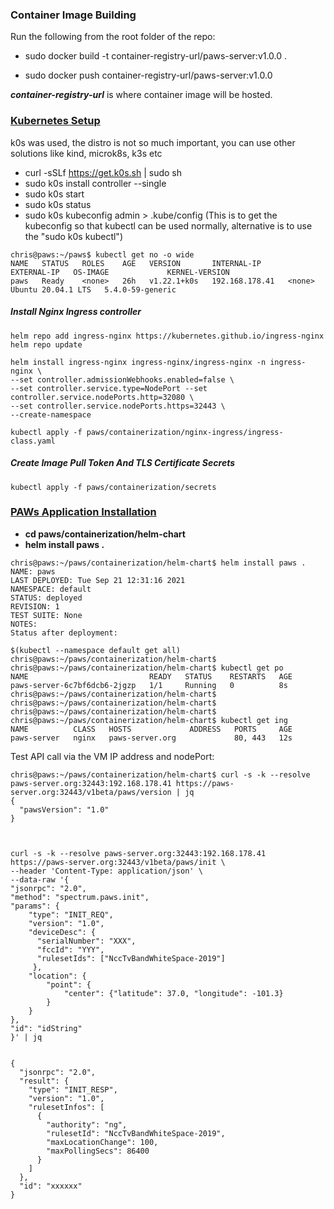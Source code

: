 ### Container Image Building

Run the following from the root folder of the repo:

- sudo docker build -t container-registry-url/paws-server:v1.0.0 .

- sudo docker push container-registry-url/paws-server:v1.0.0

***container-registry-url*** is where container image will be hosted.

### <u>Kubernetes Setup</u>

k0s was used, the distro is not so much important, you can use other solutions like kind, microk8s, k3s etc

- curl -sSLf https://get.k0s.sh | sudo sh
- sudo k0s install controller --single
- sudo k0s start
- sudo k0s status
- sudo k0s kubeconfig admin > .kube/config    (This is to get the kubeconfig so that kubectl can be used normally, alternative is to use the "sudo k0s kubectl")

```
chris@paws:~/paws$ kubectl get no -o wide
NAME   STATUS   ROLES    AGE   VERSION       INTERNAL-IP      EXTERNAL-IP   OS-IMAGE             KERNEL-VERSION   
paws   Ready    <none>   26h   v1.22.1+k0s   192.168.178.41   <none>        Ubuntu 20.04.1 LTS   5.4.0-59-generic

```

##### Install Nginx Ingress controller

```
helm repo add ingress-nginx https://kubernetes.github.io/ingress-nginx
helm repo update

helm install ingress-nginx ingress-nginx/ingress-nginx -n ingress-nginx \
--set controller.admissionWebhooks.enabled=false \
--set controller.service.type=NodePort --set controller.service.nodePorts.http=32080 \
--set controller.service.nodePorts.https=32443 \
--create-namespace

kubectl apply -f paws/containerization/nginx-ingress/ingress-class.yaml

```

##### Create Image Pull Token And TLS Certificate Secrets

```
kubectl apply -f paws/containerization/secrets
```

### <u>PAWs Application Installation</u>

- **cd paws/containerization/helm-chart**
- **helm install paws .**

```
chris@paws:~/paws/containerization/helm-chart$ helm install paws .
NAME: paws
LAST DEPLOYED: Tue Sep 21 12:31:16 2021
NAMESPACE: default
STATUS: deployed
REVISION: 1
TEST SUITE: None
NOTES:
Status after deployment:

$(kubectl --namespace default get all)
chris@paws:~/paws/containerization/helm-chart$ 
chris@paws:~/paws/containerization/helm-chart$ kubectl get po
NAME                           READY   STATUS    RESTARTS   AGE
paws-server-6c7bf6dcb6-2jgzp   1/1     Running   0          8s
chris@paws:~/paws/containerization/helm-chart$ 
chris@paws:~/paws/containerization/helm-chart$ 
chris@paws:~/paws/containerization/helm-chart$ 
chris@paws:~/paws/containerization/helm-chart$ kubectl get ing
NAME          CLASS   HOSTS             ADDRESS   PORTS     AGE
paws-server   nginx   paws-server.org             80, 443   12s
```

Test API call via the VM IP address and nodePort:

```
chris@paws:~/paws/containerization/helm-chart$ curl -s -k --resolve paws-server.org:32443:192.168.178.41 https://paws-server.org:32443/v1beta/paws/version | jq
{
  "pawsVersion": "1.0"
}



curl -s -k --resolve paws-server.org:32443:192.168.178.41 https://paws-server.org:32443/v1beta/paws/init \
--header 'Content-Type: application/json' \
--data-raw '{
"jsonrpc": "2.0",
"method": "spectrum.paws.init",
"params": {
    "type": "INIT_REQ",
    "version": "1.0",
    "deviceDesc": {
      "serialNumber": "XXX",
      "fccId": "YYY",
      "rulesetIds": ["NccTvBandWhiteSpace-2019"]
     },
    "location": {
        "point": {
            "center": {"latitude": 37.0, "longitude": -101.3}
        }
    }
},
"id": "idString"
}' | jq


{
  "jsonrpc": "2.0",
  "result": {
    "type": "INIT_RESP",
    "version": "1.0",
    "rulesetInfos": [
      {
        "authority": "ng",
        "rulesetId": "NccTvBandWhiteSpace-2019",
        "maxLocationChange": 100,
        "maxPollingSecs": 86400
      }
    ]
  },
  "id": "xxxxxx"
}
```

